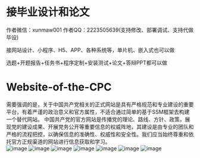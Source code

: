 # 接毕业设计和论文
作者微信：xunmaw001  作者QQ：2223505639(支持修改、部署调试、支持代做毕设)

接网站设计、小程序、H5、APP、各种系统等，单片机、嵌入式也可以做

选题+开题报告+任务书+程序定制+安装测试+论文+答辩PPT都可以做
# Website-of-the-CPC
需要强调的是，关于中国共产党相关的正式网站是具有严格规范和专业建设的重要平台，有着严谨的政治意义和官方属性，不适合通过简单的基于SSM框架去构建一个替代网站。  中国共产党的官方网站是传播党的理论、路线、方针、政策，展现党的建设成果、开展党务公开等重要信息的权威阵地，其建设是由专业的团队和严格的流程把控，以确保信息的准确性、权威性和安全性。我们应当始终尊重和依托官方正规渠道的网站进行信息获取和学习。   
![image](https://github.com/user-attachments/assets/b12c85f8-bd5f-4826-8396-f6849a54f2e9)
![image](https://github.com/user-attachments/assets/8464ae76-f1f4-4c7a-8bbd-8d97cfcf91b8)
![image](https://github.com/user-attachments/assets/fd4a07a3-aa26-4401-980d-e70b90ef1c6f)
![image](https://github.com/user-attachments/assets/ebbdcfdf-511b-4ea9-89ee-57fb7d0735b6)
![image](https://github.com/user-attachments/assets/d44ad611-26cd-45e9-bb0c-ce14069d3369)
![image](https://github.com/user-attachments/assets/6c96194a-a7a5-4ed7-8c94-aaea1bb1a4b1)
![image](https://github.com/user-attachments/assets/0d5135f1-fed6-4b2d-9906-0b9a1900a472)
